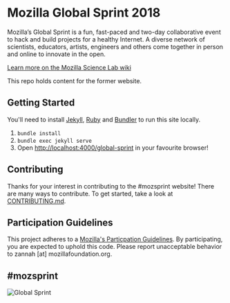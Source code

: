 # Mozilla Global Sprint 2018

Mozilla’s Global Sprint is a fun, fast-paced and two-day collaborative event to hack and build projects for a healthy Internet. A diverse network of scientists, educators, artists, engineers and others come together in person and online to innovate in the open.

[Learn more on the Mozilla Science Lab wiki](https://wiki.mozilla.org/ScienceLab)

This repo holds content for the former website.

## Getting Started

You'll need to install [Jekyll](https://jekyllrb.com/), [Ruby](https://www.ruby-lang.org/en/) and [Bundler](http://bundler.io/) to run this site locally.

1. `bundle install`
2. `bundle exec jekyll serve`
3. Open [http://localhost:4000/global-sprint](http://localhost:4000/global-sprint) in your favourite browser!

## Contributing

Thanks for your interest in contributing to the #mozsprint website! There are many ways to contribute. To get started, take a look at [CONTRIBUTING.md](CONTRIBUTING.md).

## Participation Guidelines

This project adheres to a [Mozilla's Particpation Guidelines](https://www.mozilla.org/en-US/about/governance/policies/participation/). By participating, you are expected to uphold this code. Please report unacceptable behavior to zannah [at] mozillafoundation.org.

## #mozsprint

![Global Sprint](https://cloud.githubusercontent.com/assets/617994/24632585/b2b07dcc-1892-11e7-91cf-f9e473187cf7.png)

